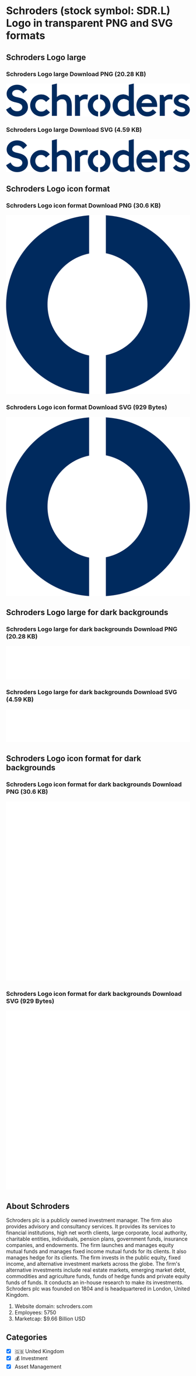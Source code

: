 # Schroders (stock symbol: SDR.L) Logo in transparent PNG and SVG formats

## Schroders Logo large

### Schroders Logo large Download PNG (20.28 KB)

![Schroders Logo large Download PNG (20.28 KB)](/img/orig/SDR.L_BIG-d1faa1b3.png)

### Schroders Logo large Download SVG (4.59 KB)

![Schroders Logo large Download SVG (4.59 KB)](/img/orig/SDR.L_BIG-507d6f34.svg)

## Schroders Logo icon format

### Schroders Logo icon format Download PNG (30.6 KB)

![Schroders Logo icon format Download PNG (30.6 KB)](/img/orig/SDR.L-71afde12.png)

### Schroders Logo icon format Download SVG (929 Bytes)

![Schroders Logo icon format Download SVG (929 Bytes)](/img/orig/SDR.L-baf8049f.svg)

## Schroders Logo large for dark backgrounds

### Schroders Logo large for dark backgrounds Download PNG (20.28 KB)

![Schroders Logo large for dark backgrounds Download PNG (20.28 KB)](/img/orig/SDR.L_BIG.D-29503157.png)

### Schroders Logo large for dark backgrounds Download SVG (4.59 KB)

![Schroders Logo large for dark backgrounds Download SVG (4.59 KB)](/img/orig/SDR.L_BIG.D-03e8c25d.svg)

## Schroders Logo icon format for dark backgrounds

### Schroders Logo icon format for dark backgrounds Download PNG (30.6 KB)

![Schroders Logo icon format for dark backgrounds Download PNG (30.6 KB)](/img/orig/SDR.L.D-8f578481.png)

### Schroders Logo icon format for dark backgrounds Download SVG (929 Bytes)

![Schroders Logo icon format for dark backgrounds Download SVG (929 Bytes)](/img/orig/SDR.L.D-7ab896dc.svg)

## About Schroders

Schroders plc is a publicly owned investment manager. The firm also provides advisory and consultancy services. It provides its services to financial institutions, high net worth clients, large corporate, local authority, charitable entities, individuals, pension plans, government funds, insurance companies, and endowments. The firm launches and manages equity mutual funds and manages fixed income mutual funds for its clients. It also manages hedge for its clients. The firm invests in the public equity, fixed income, and alternative investment markets across the globe. The firm's alternative investments include real estate markets, emerging market debt, commodities and agriculture funds, funds of hedge funds and private equity funds of funds. It conducts an in-house research to make its investments. Schroders plc was founded on 1804 and is headquartered in London, United Kingdom.

1. Website domain: schroders.com
2. Employees: 5750
3. Marketcap: $9.66 Billion USD


## Categories
- [x] 🇬🇧 United Kingdom
- [x] 💰 Investment
- [x] Asset Management
